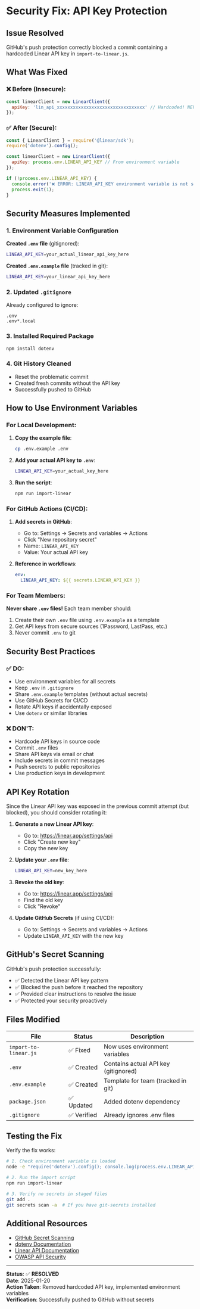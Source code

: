 # Security Fix: API Key Protection

## Issue Resolved

GitHub's push protection correctly blocked a commit containing a hardcoded Linear API key in `import-to-linear.js`.

## What Was Fixed

### ❌ Before (Insecure):
```javascript
const linearClient = new LinearClient({
  apiKey: 'lin_api_xxxxxxxxxxxxxxxxxxxxxxxxxxxxxxxxx' // Hardcoded! NEVER DO THIS
});
```

### ✅ After (Secure):
```javascript
const { LinearClient } = require('@linear/sdk');
require('dotenv').config();

const linearClient = new LinearClient({
  apiKey: process.env.LINEAR_API_KEY // From environment variable
});

if (!process.env.LINEAR_API_KEY) {
  console.error('❌ ERROR: LINEAR_API_KEY environment variable is not set!');
  process.exit(1);
}
```

## Security Measures Implemented

### 1. Environment Variable Configuration

**Created `.env` file** (gitignored):
```bash
LINEAR_API_KEY=your_actual_linear_api_key_here
```

**Created `.env.example` file** (tracked in git):
```bash
LINEAR_API_KEY=your_linear_api_key_here
```

### 2. Updated `.gitignore`

Already configured to ignore:
```
.env
.env*.local
```

### 3. Installed Required Package

```bash
npm install dotenv
```

### 4. Git History Cleaned

- Reset the problematic commit
- Created fresh commits without the API key
- Successfully pushed to GitHub

## How to Use Environment Variables

### For Local Development:

1. **Copy the example file**:
   ```bash
   cp .env.example .env
   ```

2. **Add your actual API key to `.env`**:
   ```bash
   LINEAR_API_KEY=your_actual_key_here
   ```

3. **Run the script**:
   ```bash
   npm run import-linear
   ```

### For GitHub Actions (CI/CD):

1. **Add secrets in GitHub**:
   - Go to: Settings → Secrets and variables → Actions
   - Click "New repository secret"
   - Name: `LINEAR_API_KEY`
   - Value: Your actual API key

2. **Reference in workflows**:
   ```yaml
   env:
     LINEAR_API_KEY: ${{ secrets.LINEAR_API_KEY }}
   ```

### For Team Members:

**Never share `.env` files!** Each team member should:
1. Create their own `.env` file using `.env.example` as a template
2. Get API keys from secure sources (1Password, LastPass, etc.)
3. Never commit `.env` to git

## Security Best Practices

### ✅ DO:
- Use environment variables for all secrets
- Keep `.env` in `.gitignore`
- Share `.env.example` templates (without actual secrets)
- Use GitHub Secrets for CI/CD
- Rotate API keys if accidentally exposed
- Use `dotenv` or similar libraries

### ❌ DON'T:
- Hardcode API keys in source code
- Commit `.env` files
- Share API keys via email or chat
- Include secrets in commit messages
- Push secrets to public repositories
- Use production keys in development

## API Key Rotation

Since the Linear API key was exposed in the previous commit attempt (but blocked), you should consider rotating it:

1. **Generate a new Linear API key**:
   - Go to: https://linear.app/settings/api
   - Click "Create new key"
   - Copy the new key

2. **Update your `.env` file**:
   ```bash
   LINEAR_API_KEY=new_key_here
   ```

3. **Revoke the old key**:
   - Go to: https://linear.app/settings/api
   - Find the old key
   - Click "Revoke"

4. **Update GitHub Secrets** (if using CI/CD):
   - Go to: Settings → Secrets and variables → Actions
   - Update `LINEAR_API_KEY` with the new key

## GitHub's Secret Scanning

GitHub's push protection successfully:
- ✅ Detected the Linear API key pattern
- ✅ Blocked the push before it reached the repository
- ✅ Provided clear instructions to resolve the issue
- ✅ Protected your security proactively

## Files Modified

| File | Status | Description |
|------|--------|-------------|
| `import-to-linear.js` | ✅ Fixed | Now uses environment variables |
| `.env` | ✅ Created | Contains actual API key (gitignored) |
| `.env.example` | ✅ Created | Template for team (tracked in git) |
| `package.json` | ✅ Updated | Added dotenv dependency |
| `.gitignore` | ✅ Verified | Already ignores .env files |

## Testing the Fix

Verify the fix works:

```bash
# 1. Check environment variable is loaded
node -e "require('dotenv').config(); console.log(process.env.LINEAR_API_KEY ? '✅ API key loaded' : '❌ API key missing')"

# 2. Run the import script
npm run import-linear

# 3. Verify no secrets in staged files
git add .
git secrets scan -a  # If you have git-secrets installed
```

## Additional Resources

- [GitHub Secret Scanning](https://docs.github.com/en/code-security/secret-scanning)
- [dotenv Documentation](https://github.com/motdotla/dotenv)
- [Linear API Documentation](https://developers.linear.app/)
- [OWASP API Security](https://owasp.org/www-project-api-security/)

---

**Status**: ✅ **RESOLVED**  
**Date**: 2025-01-20  
**Action Taken**: Removed hardcoded API key, implemented environment variables  
**Verification**: Successfully pushed to GitHub without secrets
